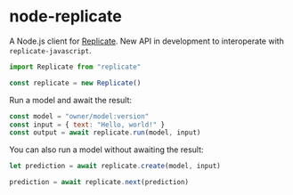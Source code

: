 # node-replicate

A Node.js client for [Replicate](https://replicate.com). New API in development to interoperate with `replicate-javascript`.


```js
import Replicate from "replicate"

const replicate = new Replicate()
```

Run a model and await the result:

```js
const model = "owner/model:version"
const input = { text: "Hello, world!" }
const output = await replicate.run(model, input)
```

You can also run a model without awaiting the result:


```js
let prediction = await replicate.create(model, input)
```

```js
prediction = await replicate.next(prediction)
```

